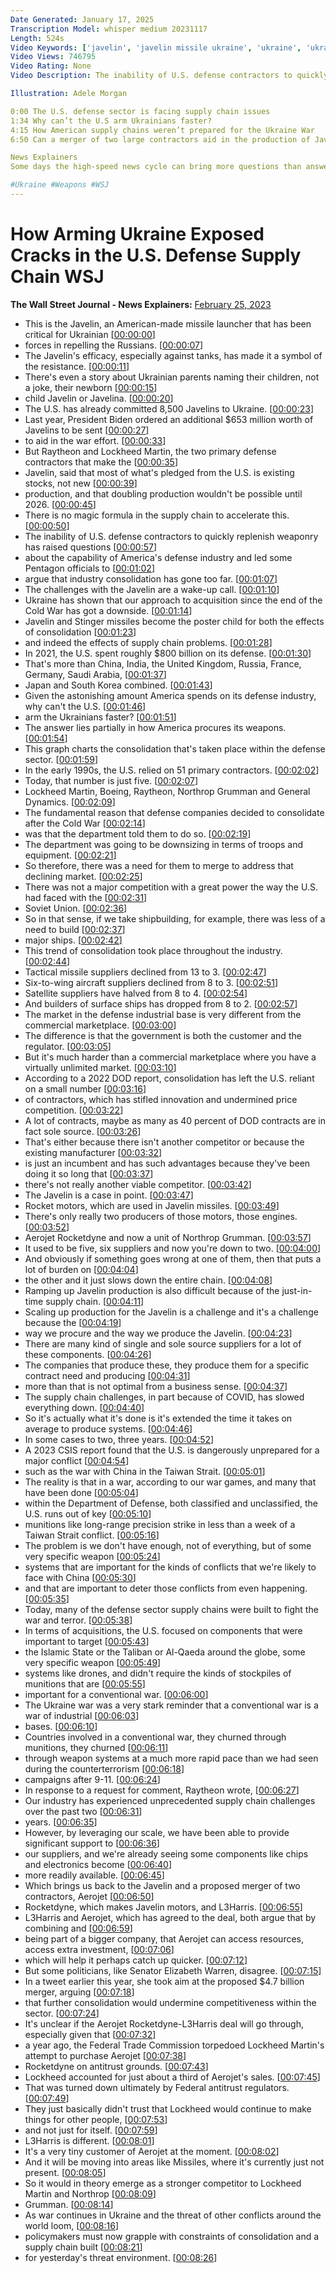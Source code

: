 ```yaml
---
Date Generated: January 17, 2025
Transcription Model: whisper medium 20231117
Length: 524s
Video Keywords: ['javelin', 'javelin missile ukraine', 'ukraine', 'ukraine news', 'us aid ukraine', 'us aid', 'raytheon', 'raytheon missiles and defense', 'ukraine russia', 'consololidation', 'weapon procurement', 'lockheed martin', 'what is lockheed martin', 'weapon consolidation', 'arming ukraine', 'u.s. defense news', 'u.s. defense supply chain', 'weapon supply chain', 'supply chain', 'war in ukraine', 'ukraine war', 'javeline production', 'just in time supply chain', 'rocket motors', 'wsj', 'aerojet rocketdyne', 'l3harris', 'aerojet', 'usnews']
Video Views: 746795
Video Rating: None
Video Description: The inability of U.S. defense contractors to quickly replenish weaponry such as missiles and munitions for Ukraine has raised questions about the capability of America’s defense industry and led Pentagon officials to argue that industry consolidation has gone too far.

Illustration: Adele Morgan

0:00 The U.S. defense sector is facing supply chain issues
1:34 Why can’t the U.S arm Ukrainians faster?
4:15 How American supply chains weren’t prepared for the Ukraine War
6:50 Can a merger of two large contractors aid in the production of Javelins?

News Explainers
Some days the high-speed news cycle can bring more questions than answers. WSJ’s news explainers break down the day's biggest stories into bite-size pieces to help you make sense of the news.

#Ukraine #Weapons #WSJ
---
```


# How Arming Ukraine Exposed Cracks in the U.S. Defense Supply Chain  WSJ
**The Wall Street Journal - News Explainers:** [February 25, 2023](https://www.youtube.com/watch?v=JEe_dJZtF1E)
*  This is the Javelin, an American-made missile launcher that has been critical for Ukrainian [[00:00:00](https://www.youtube.com/watch?v=JEe_dJZtF1E&t=0.0s)]
*  forces in repelling the Russians. [[00:00:07](https://www.youtube.com/watch?v=JEe_dJZtF1E&t=7.88s)]
*  The Javelin's efficacy, especially against tanks, has made it a symbol of the resistance. [[00:00:11](https://www.youtube.com/watch?v=JEe_dJZtF1E&t=11.08s)]
*  There's even a story about Ukrainian parents naming their children, not a joke, their newborn [[00:00:15](https://www.youtube.com/watch?v=JEe_dJZtF1E&t=15.76s)]
*  child Javelin or Javelina. [[00:00:20](https://www.youtube.com/watch?v=JEe_dJZtF1E&t=20.56s)]
*  The U.S. has already committed 8,500 Javelins to Ukraine. [[00:00:23](https://www.youtube.com/watch?v=JEe_dJZtF1E&t=23.64s)]
*  Last year, President Biden ordered an additional $653 million worth of Javelins to be sent [[00:00:27](https://www.youtube.com/watch?v=JEe_dJZtF1E&t=27.76s)]
*  to aid in the war effort. [[00:00:33](https://www.youtube.com/watch?v=JEe_dJZtF1E&t=33.88s)]
*  But Raytheon and Lockheed Martin, the two primary defense contractors that make the [[00:00:35](https://www.youtube.com/watch?v=JEe_dJZtF1E&t=35.480000000000004s)]
*  Javelin, said that most of what's pledged from the U.S. is existing stocks, not new [[00:00:39](https://www.youtube.com/watch?v=JEe_dJZtF1E&t=39.760000000000005s)]
*  production, and that doubling production wouldn't be possible until 2026. [[00:00:45](https://www.youtube.com/watch?v=JEe_dJZtF1E&t=45.160000000000004s)]
*  There is no magic formula in the supply chain to accelerate this. [[00:00:50](https://www.youtube.com/watch?v=JEe_dJZtF1E&t=50.56s)]
*  The inability of U.S. defense contractors to quickly replenish weaponry has raised questions [[00:00:57](https://www.youtube.com/watch?v=JEe_dJZtF1E&t=57.08s)]
*  about the capability of America's defense industry and led some Pentagon officials to [[00:01:02](https://www.youtube.com/watch?v=JEe_dJZtF1E&t=62.239999999999995s)]
*  argue that industry consolidation has gone too far. [[00:01:07](https://www.youtube.com/watch?v=JEe_dJZtF1E&t=67.48s)]
*  The challenges with the Javelin are a wake-up call. [[00:01:10](https://www.youtube.com/watch?v=JEe_dJZtF1E&t=70.64s)]
*  Ukraine has shown that our approach to acquisition since the end of the Cold War has got a downside. [[00:01:14](https://www.youtube.com/watch?v=JEe_dJZtF1E&t=74.6s)]
*  Javelin and Stinger missiles become the poster child for both the effects of consolidation [[00:01:23](https://www.youtube.com/watch?v=JEe_dJZtF1E&t=83.24s)]
*  and indeed the effects of supply chain problems. [[00:01:28](https://www.youtube.com/watch?v=JEe_dJZtF1E&t=88.08s)]
*  In 2021, the U.S. spent roughly $800 billion on its defense. [[00:01:30](https://www.youtube.com/watch?v=JEe_dJZtF1E&t=90.96s)]
*  That's more than China, India, the United Kingdom, Russia, France, Germany, Saudi Arabia, [[00:01:37](https://www.youtube.com/watch?v=JEe_dJZtF1E&t=97.16s)]
*  Japan and South Korea combined. [[00:01:43](https://www.youtube.com/watch?v=JEe_dJZtF1E&t=103.44s)]
*  Given the astonishing amount America spends on its defense industry, why can't the U.S. [[00:01:46](https://www.youtube.com/watch?v=JEe_dJZtF1E&t=106.72s)]
*  arm the Ukrainians faster? [[00:01:51](https://www.youtube.com/watch?v=JEe_dJZtF1E&t=111.8s)]
*  The answer lies partially in how America procures its weapons. [[00:01:54](https://www.youtube.com/watch?v=JEe_dJZtF1E&t=114.0s)]
*  This graph charts the consolidation that's taken place within the defense sector. [[00:01:59](https://www.youtube.com/watch?v=JEe_dJZtF1E&t=119.08s)]
*  In the early 1990s, the U.S. relied on 51 primary contractors. [[00:02:02](https://www.youtube.com/watch?v=JEe_dJZtF1E&t=122.72s)]
*  Today, that number is just five. [[00:02:07](https://www.youtube.com/watch?v=JEe_dJZtF1E&t=127.44s)]
*  Lockheed Martin, Boeing, Raytheon, Northrop Grumman and General Dynamics. [[00:02:09](https://www.youtube.com/watch?v=JEe_dJZtF1E&t=129.8s)]
*  The fundamental reason that defense companies decided to consolidate after the Cold War [[00:02:14](https://www.youtube.com/watch?v=JEe_dJZtF1E&t=134.28s)]
*  was that the department told them to do so. [[00:02:19](https://www.youtube.com/watch?v=JEe_dJZtF1E&t=139.64s)]
*  The department was going to be downsizing in terms of troops and equipment. [[00:02:21](https://www.youtube.com/watch?v=JEe_dJZtF1E&t=141.6s)]
*  So therefore, there was a need for them to merge to address that declining market. [[00:02:25](https://www.youtube.com/watch?v=JEe_dJZtF1E&t=145.56s)]
*  There was not a major competition with a great power the way the U.S. had faced with the [[00:02:31](https://www.youtube.com/watch?v=JEe_dJZtF1E&t=151.8s)]
*  Soviet Union. [[00:02:36](https://www.youtube.com/watch?v=JEe_dJZtF1E&t=156.56s)]
*  So in that sense, if we take shipbuilding, for example, there was less of a need to build [[00:02:37](https://www.youtube.com/watch?v=JEe_dJZtF1E&t=157.64000000000001s)]
*  major ships. [[00:02:42](https://www.youtube.com/watch?v=JEe_dJZtF1E&t=162.64000000000001s)]
*  This trend of consolidation took place throughout the industry. [[00:02:44](https://www.youtube.com/watch?v=JEe_dJZtF1E&t=164.76s)]
*  Tactical missile suppliers declined from 13 to 3. [[00:02:47](https://www.youtube.com/watch?v=JEe_dJZtF1E&t=167.8s)]
*  Six-to-wing aircraft suppliers declined from 8 to 3. [[00:02:51](https://www.youtube.com/watch?v=JEe_dJZtF1E&t=171.16s)]
*  Satellite suppliers have halved from 8 to 4. [[00:02:54](https://www.youtube.com/watch?v=JEe_dJZtF1E&t=174.35999999999999s)]
*  And builders of surface ships has dropped from 8 to 2. [[00:02:57](https://www.youtube.com/watch?v=JEe_dJZtF1E&t=177.52s)]
*  The market in the defense industrial base is very different from the commercial marketplace. [[00:03:00](https://www.youtube.com/watch?v=JEe_dJZtF1E&t=180.92s)]
*  The difference is that the government is both the customer and the regulator. [[00:03:05](https://www.youtube.com/watch?v=JEe_dJZtF1E&t=185.4s)]
*  But it's much harder than a commercial marketplace where you have a virtually unlimited market. [[00:03:10](https://www.youtube.com/watch?v=JEe_dJZtF1E&t=190.6s)]
*  According to a 2022 DOD report, consolidation has left the U.S. reliant on a small number [[00:03:16](https://www.youtube.com/watch?v=JEe_dJZtF1E&t=196.67999999999998s)]
*  of contractors, which has stifled innovation and undermined price competition. [[00:03:22](https://www.youtube.com/watch?v=JEe_dJZtF1E&t=202.39999999999998s)]
*  A lot of contracts, maybe as many as 40 percent of DOD contracts are in fact sole source. [[00:03:26](https://www.youtube.com/watch?v=JEe_dJZtF1E&t=206.79999999999998s)]
*  That's either because there isn't another competitor or because the existing manufacturer [[00:03:32](https://www.youtube.com/watch?v=JEe_dJZtF1E&t=212.79999999999998s)]
*  is just an incumbent and has such advantages because they've been doing it so long that [[00:03:37](https://www.youtube.com/watch?v=JEe_dJZtF1E&t=217.48s)]
*  there's not really another viable competitor. [[00:03:42](https://www.youtube.com/watch?v=JEe_dJZtF1E&t=222.2s)]
*  The Javelin is a case in point. [[00:03:47](https://www.youtube.com/watch?v=JEe_dJZtF1E&t=227.27999999999997s)]
*  Rocket motors, which are used in Javelin missiles. [[00:03:49](https://www.youtube.com/watch?v=JEe_dJZtF1E&t=229.27999999999997s)]
*  There's only really two producers of those motors, those engines. [[00:03:52](https://www.youtube.com/watch?v=JEe_dJZtF1E&t=232.27999999999997s)]
*  Aerojet Rocketdyne and now a unit of Northrop Grumman. [[00:03:57](https://www.youtube.com/watch?v=JEe_dJZtF1E&t=237.48s)]
*  It used to be five, six suppliers and now you're down to two. [[00:04:00](https://www.youtube.com/watch?v=JEe_dJZtF1E&t=240.48s)]
*  And obviously if something goes wrong at one of them, then that puts a lot of burden on [[00:04:04](https://www.youtube.com/watch?v=JEe_dJZtF1E&t=244.35999999999999s)]
*  the other and it just slows down the entire chain. [[00:04:08](https://www.youtube.com/watch?v=JEe_dJZtF1E&t=248.72s)]
*  Ramping up Javelin production is also difficult because of the just-in-time supply chain. [[00:04:11](https://www.youtube.com/watch?v=JEe_dJZtF1E&t=251.72s)]
*  Scaling up production for the Javelin is a challenge and it's a challenge because the [[00:04:19](https://www.youtube.com/watch?v=JEe_dJZtF1E&t=259.12s)]
*  way we procure and the way we produce the Javelin. [[00:04:23](https://www.youtube.com/watch?v=JEe_dJZtF1E&t=263.52s)]
*  There are many kind of single and sole source suppliers for a lot of these components. [[00:04:26](https://www.youtube.com/watch?v=JEe_dJZtF1E&t=266.92s)]
*  The companies that produce these, they produce them for a specific contract need and producing [[00:04:31](https://www.youtube.com/watch?v=JEe_dJZtF1E&t=271.2s)]
*  more than that is not optimal from a business sense. [[00:04:37](https://www.youtube.com/watch?v=JEe_dJZtF1E&t=277.22s)]
*  The supply chain challenges, in part because of COVID, has slowed everything down. [[00:04:40](https://www.youtube.com/watch?v=JEe_dJZtF1E&t=280.32s)]
*  So it's actually what it's done is it's extended the time it takes on average to produce systems. [[00:04:46](https://www.youtube.com/watch?v=JEe_dJZtF1E&t=286.0s)]
*  In some cases to two, three years. [[00:04:52](https://www.youtube.com/watch?v=JEe_dJZtF1E&t=292.52s)]
*  A 2023 CSIS report found that the U.S. is dangerously unprepared for a major conflict [[00:04:54](https://www.youtube.com/watch?v=JEe_dJZtF1E&t=294.71999999999997s)]
*  such as the war with China in the Taiwan Strait. [[00:05:01](https://www.youtube.com/watch?v=JEe_dJZtF1E&t=301.84s)]
*  The reality is that in a war, according to our war games, and many that have been done [[00:05:04](https://www.youtube.com/watch?v=JEe_dJZtF1E&t=304.76s)]
*  within the Department of Defense, both classified and unclassified, the U.S. runs out of key [[00:05:10](https://www.youtube.com/watch?v=JEe_dJZtF1E&t=310.76s)]
*  munitions like long-range precision strike in less than a week of a Taiwan Strait conflict. [[00:05:16](https://www.youtube.com/watch?v=JEe_dJZtF1E&t=316.32s)]
*  The problem is we don't have enough, not of everything, but of some very specific weapon [[00:05:24](https://www.youtube.com/watch?v=JEe_dJZtF1E&t=324.44s)]
*  systems that are important for the kinds of conflicts that we're likely to face with China [[00:05:30](https://www.youtube.com/watch?v=JEe_dJZtF1E&t=330.08s)]
*  and that are important to deter those conflicts from even happening. [[00:05:35](https://www.youtube.com/watch?v=JEe_dJZtF1E&t=335.04s)]
*  Today, many of the defense sector supply chains were built to fight the war and terror. [[00:05:38](https://www.youtube.com/watch?v=JEe_dJZtF1E&t=338.96s)]
*  In terms of acquisitions, the U.S. focused on components that were important to target [[00:05:43](https://www.youtube.com/watch?v=JEe_dJZtF1E&t=343.92s)]
*  the Islamic State or the Taliban or Al-Qaeda around the globe, some very specific weapon [[00:05:49](https://www.youtube.com/watch?v=JEe_dJZtF1E&t=349.16s)]
*  systems like drones, and didn't require the kinds of stockpiles of munitions that are [[00:05:55](https://www.youtube.com/watch?v=JEe_dJZtF1E&t=355.08s)]
*  important for a conventional war. [[00:06:00](https://www.youtube.com/watch?v=JEe_dJZtF1E&t=360.96s)]
*  The Ukraine war was a very stark reminder that a conventional war is a war of industrial [[00:06:03](https://www.youtube.com/watch?v=JEe_dJZtF1E&t=363.03999999999996s)]
*  bases. [[00:06:10](https://www.youtube.com/watch?v=JEe_dJZtF1E&t=370.28s)]
*  Countries involved in a conventional war, they churned through munitions, they churned [[00:06:11](https://www.youtube.com/watch?v=JEe_dJZtF1E&t=371.88s)]
*  through weapon systems at a much more rapid pace than we had seen during the counterterrorism [[00:06:18](https://www.youtube.com/watch?v=JEe_dJZtF1E&t=378.79999999999995s)]
*  campaigns after 9-11. [[00:06:24](https://www.youtube.com/watch?v=JEe_dJZtF1E&t=384.6s)]
*  In response to a request for comment, Raytheon wrote, [[00:06:27](https://www.youtube.com/watch?v=JEe_dJZtF1E&t=387.84000000000003s)]
*  Our industry has experienced unprecedented supply chain challenges over the past two [[00:06:31](https://www.youtube.com/watch?v=JEe_dJZtF1E&t=391.16s)]
*  years. [[00:06:35](https://www.youtube.com/watch?v=JEe_dJZtF1E&t=395.08000000000004s)]
*  However, by leveraging our scale, we have been able to provide significant support to [[00:06:36](https://www.youtube.com/watch?v=JEe_dJZtF1E&t=396.08000000000004s)]
*  our suppliers, and we're already seeing some components like chips and electronics become [[00:06:40](https://www.youtube.com/watch?v=JEe_dJZtF1E&t=400.36s)]
*  more readily available. [[00:06:45](https://www.youtube.com/watch?v=JEe_dJZtF1E&t=405.0s)]
*  Which brings us back to the Javelin and a proposed merger of two contractors, Aerojet [[00:06:50](https://www.youtube.com/watch?v=JEe_dJZtF1E&t=410.6s)]
*  Rocketdyne, which makes Javelin motors, and L3Harris. [[00:06:55](https://www.youtube.com/watch?v=JEe_dJZtF1E&t=415.88s)]
*  L3Harris and Aerojet, which has agreed to the deal, both argue that by combining and [[00:06:59](https://www.youtube.com/watch?v=JEe_dJZtF1E&t=419.48s)]
*  being part of a bigger company, that Aerojet can access resources, access extra investment, [[00:07:06](https://www.youtube.com/watch?v=JEe_dJZtF1E&t=426.08000000000004s)]
*  which will help it perhaps catch up quicker. [[00:07:12](https://www.youtube.com/watch?v=JEe_dJZtF1E&t=432.48s)]
*  But some politicians, like Senator Elizabeth Warren, disagree. [[00:07:15](https://www.youtube.com/watch?v=JEe_dJZtF1E&t=435.08000000000004s)]
*  In a tweet earlier this year, she took aim at the proposed $4.7 billion merger, arguing [[00:07:18](https://www.youtube.com/watch?v=JEe_dJZtF1E&t=438.88s)]
*  that further consolidation would undermine competitiveness within the sector. [[00:07:24](https://www.youtube.com/watch?v=JEe_dJZtF1E&t=444.84s)]
*  It's unclear if the Aerojet Rocketdyne-L3Harris deal will go through, especially given that [[00:07:32](https://www.youtube.com/watch?v=JEe_dJZtF1E&t=452.48s)]
*  a year ago, the Federal Trade Commission torpedoed Lockheed Martin's attempt to purchase Aerojet [[00:07:38](https://www.youtube.com/watch?v=JEe_dJZtF1E&t=458.04s)]
*  Rocketdyne on antitrust grounds. [[00:07:43](https://www.youtube.com/watch?v=JEe_dJZtF1E&t=463.04s)]
*  Lockheed accounted for just about a third of Aerojet's sales. [[00:07:45](https://www.youtube.com/watch?v=JEe_dJZtF1E&t=465.88s)]
*  That was turned down ultimately by Federal antitrust regulators. [[00:07:49](https://www.youtube.com/watch?v=JEe_dJZtF1E&t=469.76s)]
*  They just basically didn't trust that Lockheed would continue to make things for other people, [[00:07:53](https://www.youtube.com/watch?v=JEe_dJZtF1E&t=473.56s)]
*  and not just for itself. [[00:07:59](https://www.youtube.com/watch?v=JEe_dJZtF1E&t=479.48s)]
*  L3Harris is different. [[00:08:01](https://www.youtube.com/watch?v=JEe_dJZtF1E&t=481.15999999999997s)]
*  It's a very tiny customer of Aerojet at the moment. [[00:08:02](https://www.youtube.com/watch?v=JEe_dJZtF1E&t=482.58s)]
*  And it will be moving into areas like Missiles, where it's currently just not present. [[00:08:05](https://www.youtube.com/watch?v=JEe_dJZtF1E&t=485.0s)]
*  So it would in theory emerge as a stronger competitor to Lockheed Martin and Northrop [[00:08:09](https://www.youtube.com/watch?v=JEe_dJZtF1E&t=489.44s)]
*  Grumman. [[00:08:14](https://www.youtube.com/watch?v=JEe_dJZtF1E&t=494.4s)]
*  As war continues in Ukraine and the threat of other conflicts around the world loom, [[00:08:16](https://www.youtube.com/watch?v=JEe_dJZtF1E&t=496.84s)]
*  policymakers must now grapple with constraints of consolidation and a supply chain built [[00:08:21](https://www.youtube.com/watch?v=JEe_dJZtF1E&t=501.4s)]
*  for yesterday's threat environment. [[00:08:26](https://www.youtube.com/watch?v=JEe_dJZtF1E&t=506.68s)]
